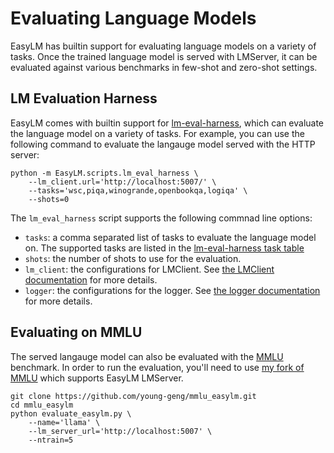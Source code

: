 # Evaluating Language Models
EasyLM has builtin support for evaluating language models on a variety of tasks.
Once the trained language model is served with LMServer, it can be evaluated
against various benchmarks in few-shot and zero-shot settings.

## LM Evaluation Harness
EasyLM comes with builtin support for [lm-eval-harness](https://github.com/EleutherAI/lm-evaluation-harness),
which can evaluate the language model on a variety of tasks. For example,
you can use the following command to evaluate the langauge model served with
the HTTP server:

```shell
python -m EasyLM.scripts.lm_eval_harness \
    --lm_client.url='http://localhost:5007/' \
    --tasks='wsc,piqa,winogrande,openbookqa,logiqa' \
    --shots=0
```

The `lm_eval_harness` script supports the following commnad line options:
* `tasks`: a comma separated list of tasks to evaluate the language model on.
  The supported tasks are listed in the
  [lm-eval-harness task table](https://github.com/EleutherAI/lm-evaluation-harness/blob/master/docs/task_table.md)
* `shots`: the number of shots to use for the evaluation.
* `lm_client`: the configurations for LMClient. See [the LMClient documentation](serving.md)
  for more details.
* `logger`: the configurations for the logger. See [the logger documentation](logger.md)
  for more details.

## Evaluating on MMLU
The served langauge model can also be evaluated with the [MMLU](https://github.com/hendrycks/test)
benchmark. In order to run the evaluation, you'll need to use [my fork of MMLU](https://github.com/young-geng/mmlu_easylm) which supports EasyLM LMServer.

```shell
git clone https://github.com/young-geng/mmlu_easylm.git
cd mmlu_easylm
python evaluate_easylm.py \
    --name='llama' \
    --lm_server_url='http://localhost:5007' \
    --ntrain=5
```


